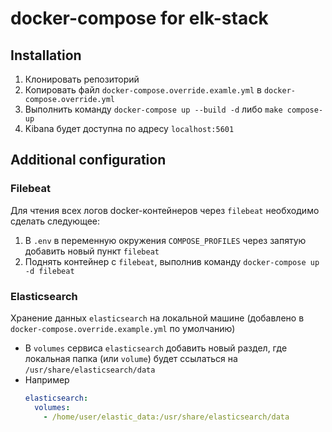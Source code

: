 # docker-compose for elk-stack

## Installation

1. Клонировать репозиторий
1. Копировать файл `docker-compose.override.examle.yml` в `docker-compose.override.yml`
1. Выполнить команду `docker-compose up --build -d` либо `make compose-up`
1. Kibana будет доступна по адресу `localhost:5601`

## Additional configuration

### Filebeat

Для чтения всех логов docker-контейнеров через `filebeat` необходимо сделать следующее:

1. В `.env` в переменную окружения `COMPOSE_PROFILES` через запятую добавить новый пункт `filebeat`
2. Поднять контейнер с `filebeat`, выполнив команду `docker-compose up -d filebeat`

### Elasticsearch

Хранение данных `elasticsearch` на локальной машине (добавлено в  `docker-compose.override.example.yml` по умолчанию)

* В `volumes` сервиса `elasticsearch` добавить новый раздел, где локальная папка (или `volume`) будет ссылаться на `/usr/share/elasticsearch/data`
* Например
  ```yml
  elasticsearch:
    volumes:
      - /home/user/elastic_data:/usr/share/elasticsearch/data
  ```
